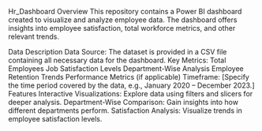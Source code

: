 Hr_Dashboard
Overview
This repository contains a Power BI dashboard created to visualize and analyze employee data. The dashboard offers insights into employee satisfaction, total workforce metrics, and other relevant trends.

Data Description
Data Source: The dataset is provided in a CSV file containing all necessary data for the dashboard.
Key Metrics:
Total Employees
Job Satisfaction Levels
Department-Wise Analysis
Employee Retention Trends
Performance Metrics (if applicable)
Timeframe: [Specify the time period covered by the data, e.g., January 2020 – December 2023.]
Features
Interactive Visualizations: Explore data using filters and slicers for deeper analysis.
Department-Wise Comparison: Gain insights into how different departments perform.
Satisfaction Analysis: Visualize trends in employee satisfaction levels.
